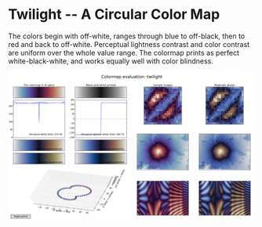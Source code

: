 # Twilight -- A Circular Color Map

The colors begin with off-white, ranges through blue to off-black,
then to red and back to off-white. Perceptual lightness contrast and
color contrast are uniform over the whole value range. The colormap
prints as perfect white-black-white, and works equally well with color
blindness.

![twilight](twilight.png)
